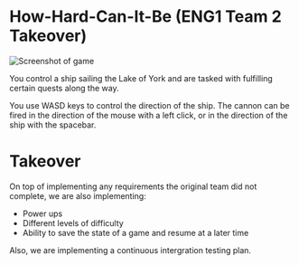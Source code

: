 # How-Hard-Can-It-Be (ENG1 Team 2 Takeover)

![Screenshot of game](game.png)

You control a ship sailing the Lake of York and are tasked with fulfilling certain quests along the way.

You use WASD keys to control the direction of the ship. The cannon can be fired in the direction of the mouse with a left click, or in the direction of the ship with the spacebar.

# Takeover
On top of implementing any requirements the original team did not complete, we are also implementing:
- Power ups
- Different levels of difficulty
- Ability to save the state of a game and resume at a later time

Also, we are implementing a continuous intergration testing plan.
